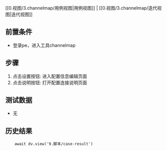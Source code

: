 [[0.视图/3.channelmap/用例视图|用例视图]] | [[0.视图/3.channelmap/迭代视图|迭代视图]]

## 前置条件

- 登录pe，进入工具channelmap

## 步骤

1. 点击设置按钮: 进入配置信息编辑页面
2. 点击说明按钮: 打开配置连接说明页面

## 测试数据

- 无

## 历史结果

```dataviewjs
    await dv.view('9.脚本/case-result')
```
